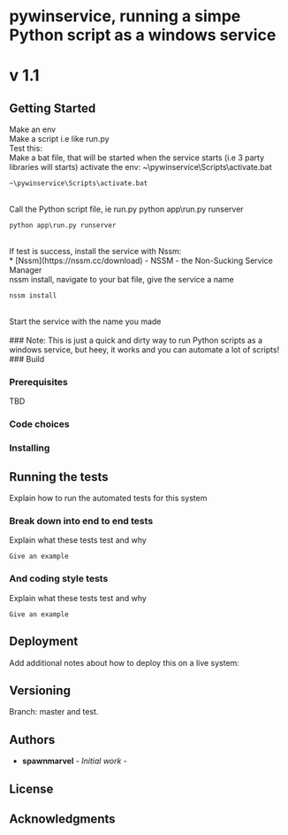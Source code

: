 # pywinservice, running a simpe Python script as a windows service

# v 1.1
## Getting Started
Make an env
<br>
Make a script i.e like run.py
<br>
Test this:
<br>
Make a bat file, that will be started when the service starts (i.e 3 party libraries will starts) activate the env: ~\pywinservice\Scripts\activate.bat
```
~\pywinservice\Scripts\activate.bat
```
<br>
Call the Python script file, ie run.py python app\run.py runserver

```
python app\run.py runserver
```
<br>
If test is success, install the service with Nssm:
<br>
* [Nssm](https://nssm.cc/download) - NSSM - the Non-Sucking Service Manager
<br>
nssm install, navigate to your bat file, give the service a name

```
nssm install
```
<br>
Start the service with the name you made
<br>
<br>
### Note:
This is just a quick and dirty way to run Python scripts as a windows service, but heey, it works and you can automate a lot of scripts!
<br>
### Build


### Prerequisites

TBD

### Code choices

### Installing

## Running the tests
Explain how to run the automated tests for this system
### Break down into end to end tests
Explain what these tests test and why

```
Give an example
```
### And coding style tests
Explain what these tests test and why
```
Give an example
```
## Deployment
Add additional notes about how to deploy this on a live system:

## Versioning
Branch: master and test.

## Authors

* **spawnmarvel** - *Initial work* - 


## License


## Acknowledgments














